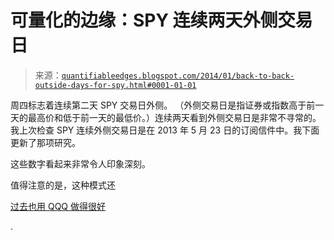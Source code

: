 <!--yml

类别：未分类

日期：2024-05-18 08:38:00

-->

# 可量化的边缘：SPY 连续两天外侧交易日

> 来源：[`quantifiableedges.blogspot.com/2014/01/back-to-back-outside-days-for-spy.html#0001-01-01`](http://quantifiableedges.blogspot.com/2014/01/back-to-back-outside-days-for-spy.html#0001-01-01)

周四标志着连续第二天 SPY 交易日外侧。 （外侧交易日是指证券或指数高于前一天的最高价和低于前一天的最低价。）连续两天看到外侧交易日是非常不寻常的。我上次检查 SPY 连续外侧交易日是在 2013 年 5 月 23 日的订阅信件中。我下面更新了那项研究。

这些数字看起来非常令人印象深刻。

值得注意的是，这种模式还

[过去也用 QQQ 做得很好](http://quantifiableedges.com/452/back-to-back-outside-days-for-qqq/)

.
